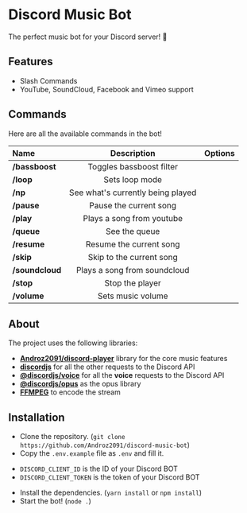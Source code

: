 # Discord Music Bot

The perfect music bot for your Discord server! 🤘

## Features

* Slash Commands
* YouTube, SoundCloud, Facebook and Vimeo support

## Commands

Here are all the available commands in the bot!

|      Name       |            Description            | Options  |
|:----------------|:---------------------------------:|---------:|
| **/bassboost**  |     Toggles bassboost filter      |          |
|    **/loop**    |          Sets loop mode           |  <mode>  |
|     **/np**     | See what's currently being played |          |
|   **/pause**    |      Pause the current song       |          |
|    **/play**    |     Plays a song from youtube     | <query>  |
|   **/queue**    |           See the queue           |          |
|   **/resume**   |      Resume the current song      |          |
|    **/skip**    |     Skip to the current song      |          |
| **/soundcloud** |   Plays a song from soundcloud    | <query>  |
|    **/stop**    |          Stop the player          |          |
|   **/volume**   |         Sets music volume         | <amount> |

## About

The project uses the following libraries:

* **[Androz2091/discord-player](https://github.com/Androz2091/discord-player)** library for the core music features
* **[discordjs](https://github.com/discordjs/discord.js)** for all the other requests to the Discord API
* **[@discordjs/voice](https://github.com/discordjs/voice)** for all the **voice** requests to the Discord API
* **[@discordjs/opus](https://github.com/discordjs/opus)** as the opus library
* **[FFMPEG](https://ffmpeg.org)** to encode the stream

## Installation

* Clone the repository. (`git clone https://github.com/Androz2091/discord-music-bot`)
* Copy the `.env.example` file as `.env` and fill it.
 - `DISCORD_CLIENT_ID` is the ID of your Discord BOT
 - `DISCORD_CLIENT_TOKEN` is the token of your Discord BOT
* Install the dependencies. (`yarn install` or `npm install`)
* Start the bot! (`node .`)
